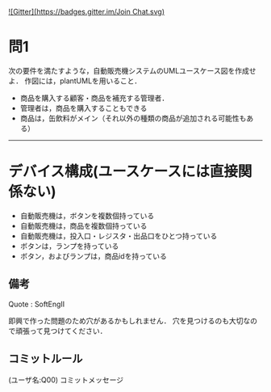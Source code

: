 [![Gitter](https://badges.gitter.im/Join Chat.svg)](https://gitter.im/MaxMEllon/plantUML-recture)

# 問1

次の要件を満たすような，自動販売機システムのUMLユースケース図を作成せよ．
作図には，plantUMLを用いること．

- 商品を購入する顧客・商品を補充する管理者．
- 管理者は，商品を購入することもできる
- 商品は，缶飲料がメイン（それ以外の種類の商品が追加される可能性もある）

- - -

# デバイス構成(ユースケースには直接関係ない)

- 自動販売機は，ボタンを複数個持っている
- 自動販売機は，商品を複数個持っている
- 自動販売機は，投入口・レジスタ・出品口をひとつ持っている
- ボタンは，ランプを持っている
- ボタン，およびランプは，商品idを持っている

## 備考

Quote : SoftEngII

即興で作った問題のため穴があるかもしれません．
穴を見つけるのも大切なので頑張って見つけてください．

## コミットルール

(ユーザ名:Q00) コミットメッセージ

